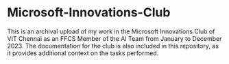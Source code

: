 # Microsoft-Innovations-Club
This is an archival upload of my work in the Microsoft Innovations Club of VIT Chennai as an FFCS Member of the AI Team from January to December 2023.
The documentation for the club is also included in this repository, as it provides additional context on the tasks performed.